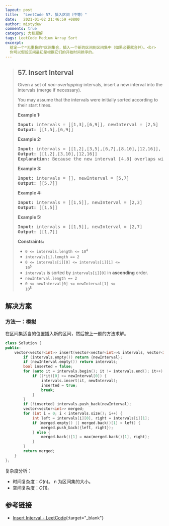 ```yaml
---
layout: post
title:  "LeetCode 57. 插入区间（中等）"
date:   2021-01-02 21:46:59 +0800
author: mistydew
comments: true
category: 力扣题解
tags: LeetCode Medium Array Sort
excerpt:
  给定一个*无重叠的*区间集合，插入一个新的区间到区间集中（如果必要就合并）。<br>
  你可以假设区间最初是根据它们的开始时间排序的。
---
```

> ## 57. Insert Interval
> 
> Given a set of *non-overlapping* intervals, insert a new interval into the
> intervals (merge if necessary).
> 
> You may assume that the intervals were initially sorted according to their
> start times.
> 
> **Example 1:**
> 
> <pre>
> <strong>Input:</strong> intervals = [[1,3],[6,9]], newInterval = [2,5]
> <strong>Output:</strong> [[1,5],[6,9]]
> </pre>
> 
> **Example 2:**
> 
> <pre>
> <strong>Input:</strong> intervals = [[1,2],[3,5],[6,7],[8,10],[12,16]], newInterval = [4,8]
> <strong>Output:</strong> [[1,2],[3,10],[12,16]]
> <strong>Explanation:</strong> Because the new interval [4,8] overlaps with [3,5],[6,7],[8,10].
> </pre>
> 
> **Example 3:**
> 
> <pre>
> <strong>Input:</strong> intervals = [], newInterval = [5,7]
> <strong>Output:</strong> [[5,7]]
> </pre>
> 
> **Example 4:**
> 
> <pre>
> <strong>Input:</strong> intervals = [[1,5]], newInterval = [2,3]
> <strong>Output:</strong> [[1,5]]
> </pre>
> 
> **Example 5:**
> 
> <pre>
> <strong>Input:</strong> intervals = [[1,5]], newInterval = [2,7]
> <strong>Output:</strong> [[1,7]]
> </pre>
> 
> **Constraints:**
> 
> * <code>0 <= intervals.length <= 10<sup>4</sup></code>
> * <code>intervals[i].length == 2</code>
> * <code>0 <= intervals[i][0] <= intervals[i][1] <= 10<sup>5</sup></code>
> * `intervals` is sorted by `intervals[i][0]` in **ascending** order.
> * <code>newInterval.length == 2</code>
> * <code>0 <= newInterval[0] <= newInterval[1] <= 10<sup>5</sup></code>

## 解决方案

### 方法一：模拟

在区间集适当的位置插入新的区间，然后按上一题的方法求解。

```cpp
class Solution {
public:
    vector<vector<int>> insert(vector<vector<int>>& intervals, vector<int>& newInterval) {
        if (intervals.empty()) return {newInterval};
        if (newInterval.empty()) return intervals;
        bool inserted = false;
        for (auto it = intervals.begin(); it != intervals.end(); it++) {
            if ((*it)[0] >= newInterval[0]) {
                intervals.insert(it, newInterval);
                inserted = true;
                break;
            }
        }
        if (!inserted) intervals.push_back(newInterval);
        vector<vector<int>> merged;
        for (int i = 0; i < intervals.size(); i++) {
            int left = intervals[i][0], right = intervals[i][1];
            if (merged.empty() || merged.back()[1] < left) {
                merged.push_back({left, right});
            } else {
                merged.back()[1] = max(merged.back()[1], right);
            }
        }
        return merged;
    }
};
```

复杂度分析：
* 时间复杂度：*O*(n)。
  n 为区间集的大小。
* 空间复杂度：*O*(1)。

## 参考链接

* [Insert Interval - LeetCode](https://leetcode.com/problems/insert-interval/){:target="_blank"}
